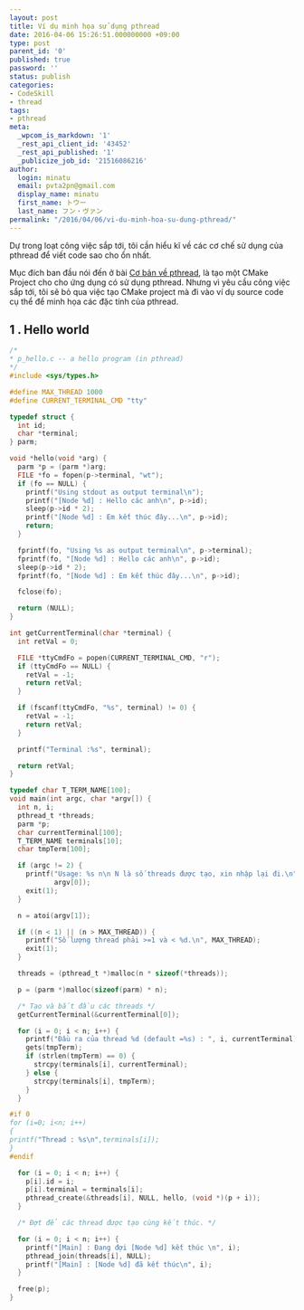 ```yaml
---
layout: post
title: Ví dụ minh họa sử dụng pthread
date: 2016-04-06 15:26:51.000000000 +09:00
type: post
parent_id: '0'
published: true
password: ''
status: publish
categories:
- CodeSkill
- thread
tags:
- pthread
meta:
  _wpcom_is_markdown: '1'
  _rest_api_client_id: '43452'
  _rest_api_published: '1'
  _publicize_job_id: '21516086216'
author:
  login: minatu
  email: pvta2pn@gmail.com
  display_name: minatu
  first_name: トウー
  last_name: フン・ヴァン
permalink: "/2016/04/06/vi-du-minh-hoa-su-dung-pthread/"
---
```

Dự trong loạt công việc sắp tới, tôi cần hiểu kĩ về các cơ chế sử dụng của pthread để viết code sao cho ổn nhất.

Mục đích ban đầu nói đến ở bài [Cơ bản về pthread](https://lazytrick.wordpress.com/2015/07/16/dung-pthread-theo-cac-da-nen-tang-den-muc-nao/), là tạo một CMake Project cho cho ứng dụng có sử dụng pthread. Nhưng vì yêu cầu công việc sắp tới, tôi sẽ bỏ qua việc tạo CMake project mà đi vào ví dụ source code cụ thể để minh họa các đặc tính của pthread.

## 1 . Hello world

```C 
/*  
* p_hello.c -- a hello program (in pthread)  
*/  
#include <sys/types.h>

#define MAX_THREAD 1000
#define CURRENT_TERMINAL_CMD "tty"

typedef struct {
  int id;
  char *terminal;
} parm;

void *hello(void *arg) {
  parm *p = (parm *)arg;
  FILE *fo = fopen(p->terminal, "wt");
  if (fo == NULL) {
    printf("Using stdout as output terminal\n");
    printf("[Node %d] : Hello các anh\n", p->id);
    sleep(p->id * 2);
    printf("[Node %d] : Em kết thúc đây...\n", p->id);
    return;
  }

  fprintf(fo, "Using %s as output terminal\n", p->terminal);
  fprintf(fo, "[Node %d] : Hello các anh\n", p->id);
  sleep(p->id * 2);
  fprintf(fo, "[Node %d] : Em kết thúc đây...\n", p->id);

  fclose(fo);

  return (NULL);
}

int getCurrentTerminal(char *terminal) {
  int retVal = 0;

  FILE *ttyCmdFo = popen(CURRENT_TERMINAL_CMD, "r");
  if (ttyCmdFo == NULL) {
    retVal = -1;
    return retVal;
  }

  if (fscanf(ttyCmdFo, "%s", terminal) != 0) {
    retVal = -1;
    return retVal;
  }

  printf("Terminal :%s", terminal);

  return retVal;
}

typedef char T_TERM_NAME[100];
void main(int argc, char *argv[]) {
  int n, i;
  pthread_t *threads;
  parm *p;
  char currentTerminal[100];
  T_TERM_NAME terminals[10];
  char tmpTerm[100];

  if (argc != 2) {
    printf("Usage: %s n\n N là số threads được tạo, xin nhập lại đi.\n",
           argv[0]);
    exit(1);
  }

  n = atoi(argv[1]);

  if ((n < 1) || (n > MAX_THREAD)) {
    printf("Số lượng thread phải >=1 và < %d.\n", MAX_THREAD);
    exit(1);
  }

  threads = (pthread_t *)malloc(n * sizeof(*threads));

  p = (parm *)malloc(sizeof(parm) * n);

  /* Tạo và bắt đầu các threads */
  getCurrentTerminal(&currentTerminal[0]);

  for (i = 0; i < n; i++) {
    printf("Đầu ra của thread %d (default =%s) : ", i, currentTerminal);
    gets(tmpTerm);
    if (strlen(tmpTerm) == 0) {
      strcpy(terminals[i], currentTerminal);
    } else {
      strcpy(terminals[i], tmpTerm);
    }
  }

#if 0  
for (i=0; i<n; i++)  
{  
printf("Thread : %s\n",terminals[i]);  
}
#endif

  for (i = 0; i < n; i++) {
    p[i].id = i;
    p[i].terminal = terminals[i];
    pthread_create(&threads[i], NULL, hello, (void *)(p + i));
  }

  /* Đợt để các thread được tạo cùng kết thúc. */

  for (i = 0; i < n; i++) {
    printf("[Main] : Đang đợi [Node %d] kết thúc \n", i);
    pthread_join(threads[i], NULL);
    printf("[Main] : [Node %d] đã kết thúc\n", i);
  }

  free(p);
}


```